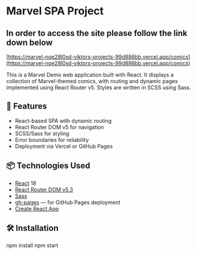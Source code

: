 
# Marvel SPA Project

## In order to access the site please follow the link down below

[https://marvel-nqe28l0xd-viktors-projects-99d886bb.vercel.app/comics](https://marvel-nqe28l0xd-viktors-projects-99d886bb.vercel.app/comics)

This is a Marvel Demo web application built with React. It displays a collection of Marvel-themed comics, with routing and dynamic pages implemented using React Router v5. Styles are written in SCSS using Sass.

## 🚀 Features

- React-based SPA with dynamic routing  
- React Router DOM v5 for navigation  
- SCSS/Sass for styling  
- Error boundaries for reliability  
- Deployment via Vercel or GitHub Pages

## 📦 Technologies Used

- [React](https://reactjs.org/) 18  
- [React Router DOM v5.3](https://v5.reactrouter.com/)  
- [Sass](https://sass-lang.com/)  
- [gh-pages](https://www.npmjs.com/package/gh-pages) — for GitHub Pages deployment  
- [Create React App](https://create-react-app.dev/)

## 🛠 Installation

npm install
npm start